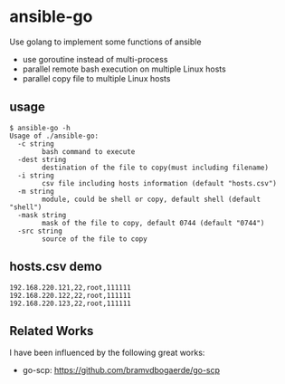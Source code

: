 # ansible-go

Use golang to implement some functions of ansible

- use goroutine instead of multi-process
- parallel remote bash execution on multiple Linux hosts
- parallel copy file to multiple Linux hosts

## usage
```shell script
$ ansible-go -h
Usage of ./ansible-go:
  -c string
        bash command to execute
  -dest string
        destination of the file to copy(must including filename)
  -i string
        csv file including hosts information (default "hosts.csv")
  -m string
        module, could be shell or copy, default shell (default "shell")
  -mask string
        mask of the file to copy, default 0744 (default "0744")
  -src string
        source of the file to copy
```

## hosts.csv demo
```
192.168.220.121,22,root,111111
192.168.220.122,22,root,111111
192.168.220.123,22,root,111111
```

## Related Works
I have been influenced by the following great works:
- go-scp: https://github.com/bramvdbogaerde/go-scp